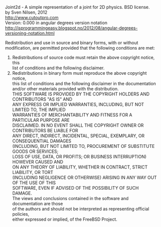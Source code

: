 Joint2d - A simple representation of a joint for 2D physics. 
BSD license.  
by Sven Nilsen, 2012  
http://www.cutoutpro.com  
Version: 0.000 in angular degrees version notation  
http://isprogrammingeasy.blogspot.no/2012/08/angular-degrees-versioning-notation.html  

Redistribution and use in source and binary forms, with or without  
modification, are permitted provided that the following conditions are met:  
1. Redistributions of source code must retain the above copyright notice, this  
list of conditions and the following disclaimer.  
2. Redistributions in binary form must reproduce the above copyright notice,  
this list of conditions and the following disclaimer in the documentation  
and/or other materials provided with the distribution.  
THIS SOFTWARE IS PROVIDED BY THE COPYRIGHT HOLDERS AND CONTRIBUTORS "AS IS" AND  
ANY EXPRESS OR IMPLIED WARRANTIES, INCLUDING, BUT NOT LIMITED TO, THE IMPLIED  
WARRANTIES OF MERCHANTABILITY AND FITNESS FOR A PARTICULAR PURPOSE ARE  
DISCLAIMED. IN NO EVENT SHALL THE COPYRIGHT OWNER OR CONTRIBUTORS BE LIABLE FOR  
ANY DIRECT, INDIRECT, INCIDENTAL, SPECIAL, EXEMPLARY, OR CONSEQUENTIAL DAMAGES  
(INCLUDING, BUT NOT LIMITED TO, PROCUREMENT OF SUBSTITUTE GOODS OR SERVICES;  
LOSS OF USE, DATA, OR PROFITS; OR BUSINESS INTERRUPTION) HOWEVER CAUSED AND  
ON ANY THEORY OF LIABILITY, WHETHER IN CONTRACT, STRICT LIABILITY, OR TORT  
(INCLUDING NEGLIGENCE OR OTHERWISE) ARISING IN ANY WAY OUT OF THE USE OF THIS  
SOFTWARE, EVEN IF ADVISED OF THE POSSIBILITY OF SUCH DAMAGE.  
The views and conclusions contained in the software and documentation are those  
of the authors and should not be interpreted as representing official policies,  
either expressed or implied, of the FreeBSD Project.  
